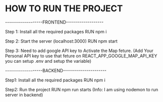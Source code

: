 <!-- @format -->

# HOW TO RUN THE PROJECT

-------------------FRONTEND-------------------

Step 1: Install all the required packages RUN npm i

Step 2: Start the server (localhost:3000) RUN npm start

Step 3: Need to add google API key to Activate the Map feture.
(Add Your Personal API key to use that feture on REACT_APP_GOOGLE_MAP_API_KEY you can setup .env and setup the variable)

-------------------BACKEND----------------------

Step1: Install all the required packages RUN npm i

Step2: Run the project RUN npm run starts
(Info: I am using nodemon to run server in backend)
